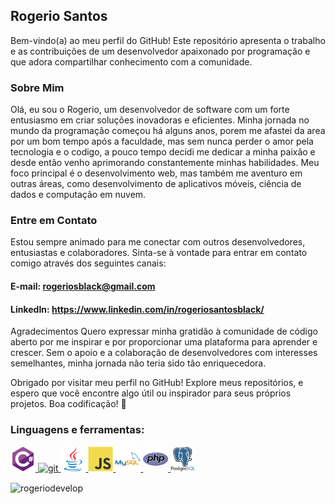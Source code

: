 
## Rogerio Santos
Bem-vindo(a) ao meu perfil do GitHub! Este repositório apresenta o trabalho e as contribuições de um desenvolvedor apaixonado por programação e que adora compartilhar conhecimento com a comunidade.

### Sobre Mim
Olá, eu sou o Rogerio, um desenvolvedor de software com um forte entusiasmo em criar soluções inovadoras e eficientes. Minha jornada no mundo da programação começou há alguns anos, porem me afastei da area por um bom tempo após a faculdade, mas sem nunca perder o amor pela tecnologia e o codigo, a pouco tempo decidi me dedicar a minha paixão e desde então venho aprimorando constantemente minhas habilidades. Meu foco principal é o desenvolvimento web, mas também me aventuro em outras áreas, como desenvolvimento de aplicativos móveis, ciência de dados e computação em nuvem.


### Entre em Contato
Estou sempre animado para me conectar com outros desenvolvedores, entusiastas e colaboradores. Sinta-se à vontade para entrar em contato comigo através dos seguintes canais:

#### E-mail: rogeriosblack@gmail.com
#### LinkedIn: https://www.linkedin.com/in/rogeriosantosblack/

Agradecimentos
Quero expressar minha gratidão à comunidade de código aberto por me inspirar e por proporcionar uma plataforma para aprender e crescer. Sem o apoio e a colaboração de desenvolvedores com interesses semelhantes, minha jornada não teria sido tão enriquecedora.

Obrigado por visitar meu perfil no GitHub! Explore meus repositórios, e espero que você encontre algo útil ou inspirador para seus próprios projetos. Boa codificação! 🚀

<p align="left">
</p>

<h3 align="left">Linguagens e ferramentas:</h3>
<p align="left"> <a href="https://www.w3schools.com/cs/" target="_blank" rel="noreferrer"> <img src="https://raw.githubusercontent.com/devicons/devicon/master/icons/csharp/csharp-original.svg" alt="csharp" width="40" height="40"/> </a> <a href="https://git-scm.com/" target="_blank" rel="noreferrer"> <img src="https://www.vectorlogo.zone/logos/git-scm/git-scm-icon.svg" alt="git" width="40" height="40"/> </a> <a href="https://www.java.com" target="_blank" rel="noreferrer"> <img src="https://raw.githubusercontent.com/devicons/devicon/master/icons/java/java-original.svg" alt="java" width="40" height="40"/> </a> <a href="https://developer.mozilla.org/en-US/docs/Web/JavaScript" target="_blank" rel="noreferrer"> <img src="https://raw.githubusercontent.com/devicons/devicon/master/icons/javascript/javascript-original.svg" alt="javascript" width="40" height="40"/> </a> <a href="https://www.mysql.com/" target="_blank" rel="noreferrer"> <img src="https://raw.githubusercontent.com/devicons/devicon/master/icons/mysql/mysql-original-wordmark.svg" alt="mysql" width="40" height="40"/> </a> <a href="https://www.php.net" target="_blank" rel="noreferrer"> <img src="https://raw.githubusercontent.com/devicons/devicon/master/icons/php/php-original.svg" alt="php" width="40" height="40"/> </a> <a href="https://www.postgresql.org" target="_blank" rel="noreferrer"> <img src="https://raw.githubusercontent.com/devicons/devicon/master/icons/postgresql/postgresql-original-wordmark.svg" alt="postgresql" width="40" height="40"/> </a> </p>

<p><img align="center" src="https://github-readme-stats.vercel.app/api/top-langs?username=rogeriodevelop&show_icons=true&locale=en&layout=compact" alt="rogeriodevelop" /></p>

